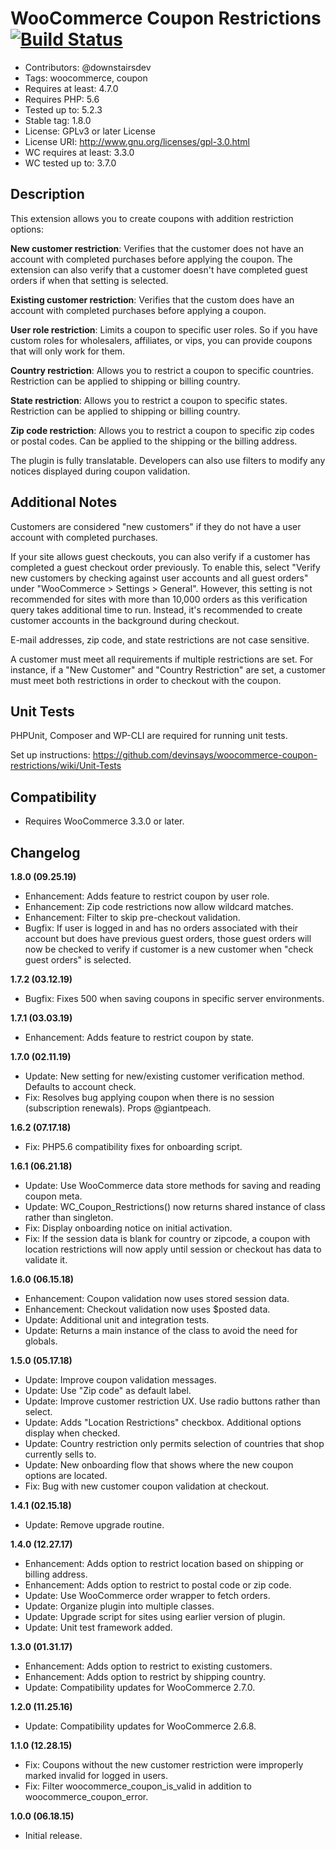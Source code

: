# WooCommerce Coupon Restrictions [![Build Status](https://travis-ci.org/devinsays/woocommerce-coupon-restrictions.svg?branch=master)](https://travis-ci.org/devinsays/woocommerce-coupon-restrictions)

* Contributors: @downstairsdev
* Tags: woocommerce, coupon
* Requires at least: 4.7.0
* Requires PHP: 5.6
* Tested up to: 5.2.3
* Stable tag: 1.8.0
* License: GPLv3 or later License
* License URI: http://www.gnu.org/licenses/gpl-3.0.html
* WC requires at least: 3.3.0
* WC tested up to: 3.7.0

## Description

This extension allows you to create coupons with addition restriction options:

**New customer restriction**: Verifies that the customer does not have an account with completed purchases before applying the coupon. The extension can also verify that a customer doesn't have completed guest orders if when that setting is selected.

**Existing customer restriction**: Verifies that the custom does have an account with completed purchases before applying a coupon.

**User role restriction**: Limits a coupon to specific user roles. So if you have custom roles for wholesalers, affiliates, or vips, you can provide coupons that will only work for them.

**Country restriction**: Allows you to restrict a coupon to specific countries. Restriction can be applied to shipping or billing country.

**State restriction**: Allows you to restrict a coupon to specific states. Restriction can be applied to shipping or billing country.

**Zip code restriction**: Allows you to restrict a coupon to specific zip codes or postal codes. Can be applied to the shipping or the billing address.

The plugin is fully translatable. Developers can also use filters to modify any notices displayed during coupon validation.

## Additional Notes

Customers are considered "new customers" if they do not have a user account with completed purchases.

If your site allows guest checkouts, you can also verify if a customer has completed a guest checkout order previously. To enable this, select "Verify new customers by checking against user accounts and all guest orders" under "WooCommerce > Settings > General". However, this setting is not recommended for sites with more than 10,000 orders as this verification query takes additional time to run. Instead, it's recommended to create customer accounts in the background during checkout.

E-mail addresses, zip code, and state restrictions are not case sensitive.

A customer must meet all requirements if multiple restrictions are set. For instance, if a "New Customer" and "Country Restriction" are set, a customer must meet both restrictions in order to checkout with the coupon.

## Unit Tests

PHPUnit, Composer and WP-CLI are required for running unit tests.

Set up instructions:
https://github.com/devinsays/woocommerce-coupon-restrictions/wiki/Unit-Tests

## Compatibility

* Requires WooCommerce 3.3.0 or later.

## Changelog

**1.8.0 (09.25.19)**

* Enhancement: Adds feature to restrict coupon by user role.
* Enhancement: Zip code restrictions now allow wildcard matches.
* Enhancement: Filter to skip pre-checkout validation.
* Bugfix: If user is logged in and has no orders associated with their account but does have previous guest orders, those guest orders will now be checked to verify if customer is a new customer when "check guest orders" is selected.

**1.7.2 (03.12.19)**

* Bugfix: Fixes 500 when saving coupons in specific server environments.

**1.7.1 (03.03.19)**

* Enhancement: Adds feature to restrict coupon by state.

**1.7.0 (02.11.19)**

* Update: New setting for new/existing customer verification method. Defaults to account check.
* Fix: Resolves bug applying coupon when there is no session (subscription renewals). Props @giantpeach.

**1.6.2 (07.17.18)**

* Fix: PHP5.6 compatibility fixes for onboarding script.

**1.6.1 (06.21.18)**

* Update: Use WooCommerce data store methods for saving and reading coupon meta.
* Update: WC_Coupon_Restrictions() now returns shared instance of class rather than singleton.
* Fix: Display onboarding notice on initial activation.
* Fix: If the session data is blank for country or zipcode, a coupon with location restrictions will now apply until session or checkout has data to validate it.

**1.6.0 (06.15.18)**

* Enhancement: Coupon validation now uses stored session data.
* Enhancement: Checkout validation now uses $posted data.
* Update: Additional unit and integration tests.
* Update: Returns a main instance of the class to avoid the need for globals.

**1.5.0 (05.17.18)**

* Update: Improve coupon validation messages.
* Update: Use "Zip code" as default label.
* Update: Improve customer restriction UX. Use radio buttons rather than select.
* Update: Adds "Location Restrictions" checkbox. Additional options display when checked.
* Update: Country restriction only permits selection of countries that shop currently sells to.
* Update: New onboarding flow that shows where the new coupon options are located.
* Fix: Bug with new customer coupon validation at checkout.

**1.4.1 (02.15.18)**

* Update: Remove upgrade routine.

**1.4.0 (12.27.17)**

* Enhancement: Adds option to restrict location based on shipping or billing address.
* Enhancement: Adds option to restrict to postal code or zip code.
* Update: Use WooCommerce order wrapper to fetch orders.
* Update: Organize plugin into multiple classes.
* Update: Upgrade script for sites using earlier version of plugin.
* Update: Unit test framework added.

**1.3.0 (01.31.17)**

* Enhancement: Adds option to restrict to existing customers.
* Enhancement: Adds option to restrict by shipping country.
* Update: Compatibility updates for WooCommerce 2.7.0.

**1.2.0 (11.25.16)**

* Update: Compatibility updates for WooCommerce 2.6.8.

**1.1.0 (12.28.15)**

* Fix: Coupons without the new customer restriction were improperly marked invalid for logged in users.
* Fix: Filter woocommerce_coupon_is_valid in addition to woocommerce_coupon_error.

**1.0.0 (06.18.15)**

* Initial release.
